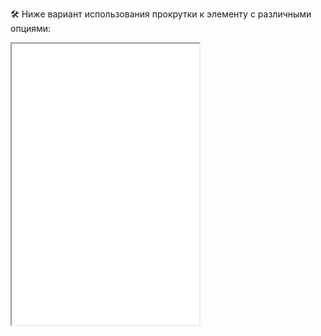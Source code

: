 
🛠 Ниже вариант использования прокрутки к элементу с различными опциями:

<iframe title="Прокрутка к элементу" src="./demos/index.html" height="450"></iframe>
